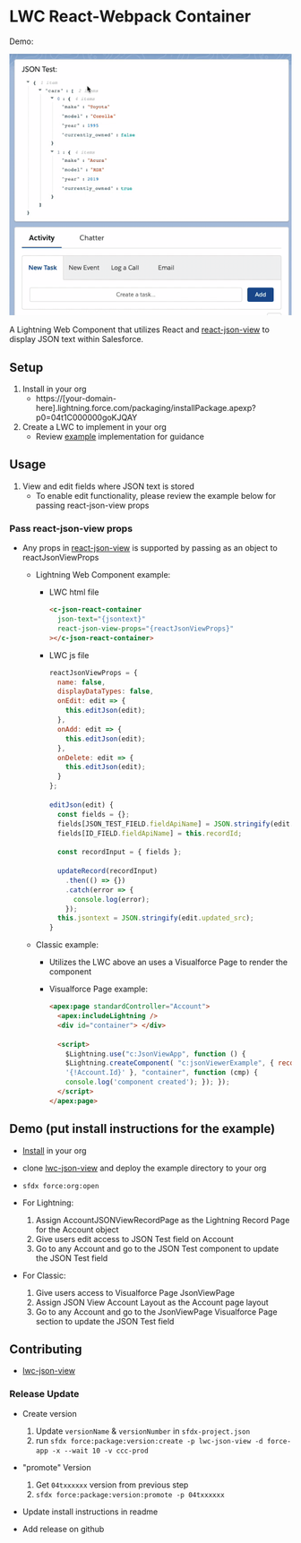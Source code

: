 # LWC React-Webpack Container

Demo:

<img alt="LWC Demo" src="https://raw.githubusercontent.com/ChuckJonas/lwc-json-view/master/LWC-demo.gif">

A Lightning Web Component that utilizes React and <a href="https://github.com/mac-s-g/react-json-view">react-json-view</a> to display JSON text within Salesforce.

## Setup

1. Install in your org
   - https://[your-domain-here].lightning.force.com/packaging/installPackage.apexp?p0=04t1C000000goKJQAY
2. Create a LWC to implement in your org
   - Review <a href="https://github.com/ChuckJonas/lwc-json-view/tree/master/example/main/default">example</a> implementation for guidance

## Usage

1. View and edit fields where JSON text is stored
   - To enable edit functionality, please review the example below for passing react-json-view props

### Pass react-json-view props

- Any props in <a href="https://github.com/mac-s-g/react-json-view">react-json-view</a> is supported by passing as an object to reactJsonViewProps

  - Lightning Web Component example:

    - LWC html file

      ```html
      <c-json-react-container
        json-text="{jsontext}"
        react-json-view-props="{reactJsonViewProps}"
      ></c-json-react-container>
      ```

    - LWC js file

      ```javascript
      reactJsonViewProps = {
        name: false,
        displayDataTypes: false,
        onEdit: edit => {
          this.editJson(edit);
        },
        onAdd: edit => {
          this.editJson(edit);
        },
        onDelete: edit => {
          this.editJson(edit);
        }
      };

      editJson(edit) {
        const fields = {};
        fields[JSON_TEST_FIELD.fieldApiName] = JSON.stringify(edit.updated_src);
        fields[ID_FIELD.fieldApiName] = this.recordId;

        const recordInput = { fields };

        updateRecord(recordInput)
          .then(() => {})
          .catch(error => {
            console.log(error);
          });
        this.jsontext = JSON.stringify(edit.updated_src);
      }
      ```

  * Classic example:

    - Utilizes the LWC above an uses a Visualforce Page to render the component
    - Visualforce Page example:

      ```html
      <apex:page standardController="Account">
        <apex:includeLightning />
        <div id="container"> </div>

        <script>
          $Lightning.use("c:JsonViewApp", function () {
          $Lightning.createComponent( "c:jsonViewerExample", { recordId:
          '{!Account.Id}' }, "container", function (cmp) {
          console.log('component created'); }); });
        </script>
      </apex:page>
      ```

## Demo (put install instructions for the example)

- <a href="https://my-domain.lightning.force.com/packaging/installPackage.apexp?p0=04t1C000000goKJQAY">Install</a> in your org
- clone <a href="https://github.com/ChuckJonas/lwc-json-view">lwc-json-view</a> and deploy the example directory to your org
- `sfdx force:org:open`

- For Lightning:

  1. Assign AccountJSONViewRecordPage as the Lightning Record Page for the Account object
  2. Give users edit access to JSON Test field on Account
  3. Go to any Account and go to the JSON Test component to update the JSON Test field

- For Classic:

  1. Give users access to Visualforce Page JsonViewPage
  2. Assign JSON View Account Layout as the Account page layout
  3. Go to any Account and go to the JsonViewPage Visualforce Page section to update the JSON Test field

## Contributing

- <a href="https://github.com/ChuckJonas/lwc-json-view">lwc-json-view</a>

### Release Update

- Create version

  1. Update `versionName` & `versionNumber` in `sfdx-project.json`
  2. run `sfdx force:package:version:create -p lwc-json-view -d force-app -x --wait 10 -v ccc-prod`

- "promote" Version

  1. Get `04txxxxxx` version from previous step
  2. `sfdx force:package:version:promote -p 04txxxxxx`

- Update install instructions in readme

- Add release on github
